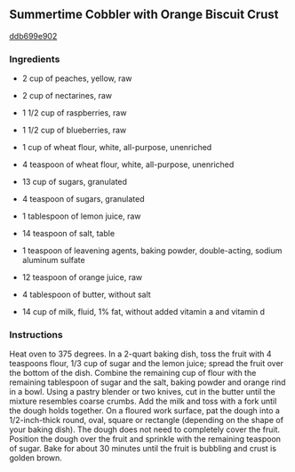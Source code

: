 ## Summertime Cobbler with Orange Biscuit Crust

[ddb699e902](http://www.food.com/recipe/summertime-cobbler-with-orange-biscuit-crust-29428)

### Ingredients

 - 2 cup of peaches, yellow, raw

 - 2 cup of nectarines, raw

 - 1 1/2 cup of raspberries, raw

 - 1 1/2 cup of blueberries, raw

 - 1 cup of wheat flour, white, all-purpose, unenriched

 - 4 teaspoon of wheat flour, white, all-purpose, unenriched

 - 13 cup of sugars, granulated

 - 4 teaspoon of sugars, granulated

 - 1 tablespoon of lemon juice, raw

 - 14 teaspoon of salt, table

 - 1 teaspoon of leavening agents, baking powder, double-acting, sodium aluminum sulfate

 - 12 teaspoon of orange juice, raw

 - 4 tablespoon of butter, without salt

 - 14 cup of milk, fluid, 1% fat, without added vitamin a and vitamin d

### Instructions

Heat oven to 375 degrees. In a 2-quart baking dish, toss the fruit with 4 teaspoons flour, 1/3 cup of sugar and the lemon juice; spread the fruit over the bottom of the dish. Combine the remaining cup of flour with the remaining tablespoon of sugar and the salt, baking powder and orange rind in a bowl. Using a pastry blender or two knives, cut in the butter until the mixture resembles coarse crumbs. Add the milk and toss with a fork until the dough holds together. On a floured work surface, pat the dough into a 1/2-inch-thick round, oval, square or rectangle (depending on the shape of your baking dish). The dough does not need to completely cover the fruit. Position the dough over the fruit and sprinkle with the remaining teaspoon of sugar. Bake for about 30 minutes until the fruit is bubbling and crust is golden brown.